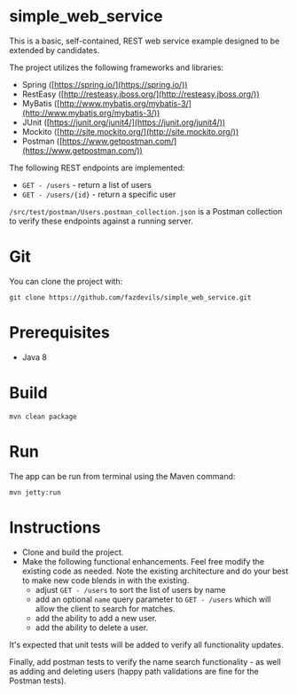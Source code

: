 # simple\_web\_service

This is a basic, self-contained, REST web service example designed to be extended by candidates.

The project utilizes the following frameworks and libraries:

- Spring ([https://spring.io/](https://spring.io/))
- RestEasy ([http://resteasy.jboss.org/](http://resteasy.jboss.org/))
- MyBatis ([http://www.mybatis.org/mybatis-3/](http://www.mybatis.org/mybatis-3/))
- JUnit ([https://junit.org/junit4/](https://junit.org/junit4/))
- Mockito ([http://site.mockito.org/](http://site.mockito.org/))
- Postman ([https://www.getpostman.com/](https://www.getpostman.com/))


The following REST endpoints are implemented:

- `GET - /users` - return a list of users
- `GET - /users/{id}` - return a specific user


`/src/test/postman/Users.postman_collection.json` is a Postman collection to verify these endpoints against a running server.


# Git

You can clone the project with:

	git clone https://github.com/fazdevils/simple_web_service.git


# Prerequisites

* Java 8

		
# Build

	mvn clean package


# Run

The app can be run from terminal using the Maven command:

	mvn jetty:run


# Instructions
- Clone and build the project.
- Make the following functional enhancements.  Feel free modify the existing code as needed.  Note the existing architecture and do your best to make new code blends in with the existing.
  - adjust `GET - /users` to sort the list of users by name
  - add an optional `name` query parameter to `GET - /users` which will allow the client to search for matches.
  - add the ability to add a new user.
  - add the ability to delete a user.

It's expected that unit tests will be added to verify all functionality updates.  

Finally, add postman tests to verify the name search functionality - as well as adding and deleting users (happy path validations are fine for the Postman tests).